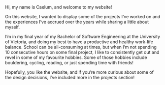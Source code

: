 Hi, my name is Caelum, and welcome to my website!



On this website, I wanted to display some of the projects I’ve worked on and the experiences I’ve accrued over the years while sharing a little about myself.



I’m in my final year of my Bachelor of Software Engineering at the University of Victoria, and doing my best to have a productive and healthy work-life balance. School can be all-consuming at times, but when I’m not spending 10 consecutive hours on some final project, I like to consistently get out and revel in some of my favourite hobbies. Some of those hobbies include bouldering, cycling, reading, or just spending time with friends!



Hopefully, you like the website, and if you’re more curious about some of the design decisions, I’ve included more in the projects section!